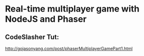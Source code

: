 # Real-time multiplayer game with NodeJS and Phaser

## CodeSlasher Tut:
http://gojasonyang.com/post/phaserMultiplayerGamePart1.html
